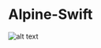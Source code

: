 # Alpine-Swift
![alt text](https://www.exploreembedded.com/blog/wp-content/uploads/img-collections/alpine-swift/1-dsc04611.jpg)
